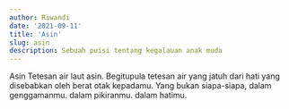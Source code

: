```yaml
---
author: Riwandi
date: '2021-09-11'
title: 'Asin'
slug: asin
description: Sebuah puisi tentang kegalauan anak muda
---
```


Asin
Tetesan air laut asin.
Begitupula tetesan air yang jatuh dari hati yang disebabkan oleh berat otak kepadamu.
Yang bukan siapa-siapa, dalam genggamanmu. dalam pikiranmu. dalam hatimu.